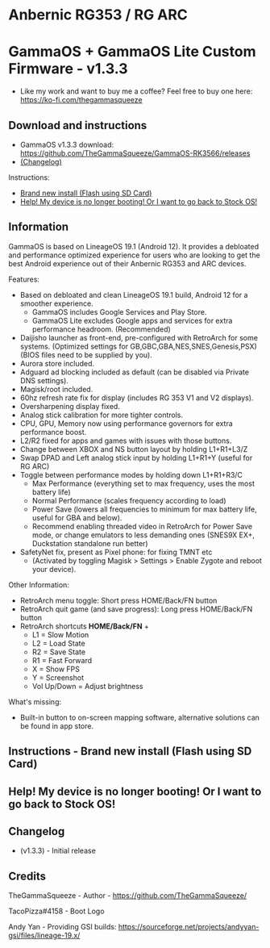 # Anbernic RG353 / RG ARC
# GammaOS + GammaOS Lite Custom Firmware - v1.3.3

- Like my work and want to buy me a coffee? Feel free to buy one here: https://ko-fi.com/thegammasqueeze


Download and instructions
----------------------------
- GammaOS v1.3.3 download: https://github.com/TheGammaSqueeze/GammaOS-RK3566/releases
- [(Changelog)](https://github.com/TheGammaSqueeze/GammaOS-RK3566#changelog)

Instructions:
- [Brand new install (Flash using SD Card)](https://github.com/TheGammaSqueeze/GammaOS-RK3566)
- [Help! My device is no longer booting! Or I want to go back to Stock OS!](https://github.com/TheGammaSqueeze/GammaOS-RK3566#help-my-device-is-no-longer-booting-or-i-want-to-go-back-to-stock-os)

Information
----------------------------
GammaOS is based on LineageOS 19.1 (Android 12). It provides a debloated and performance optimized experience for users who are looking to get the best Android experience out of their Anbernic RG353 and ARC devices.

Features:
- Based on debloated and clean LineageOS 19.1 build, Android 12 for a smoother experience.
  - GammaOS includes Google Services and Play Store.
  - GammaOS Lite excludes Google apps and services for extra performance headroom. (Recommended)
- Daijisho launcher as front-end, pre-configured with RetroArch for some systems. (Optimized settings for GB,GBC,GBA,NES,SNES,Genesis,PSX) (BIOS files need to be supplied by you).
- Aurora store included.
- Adguard ad blocking included as default (can be disabled via Private DNS settings).
- Magisk/root included.
- 60hz refresh rate fix for display (includes RG 353 V1 and V2 displays).
- Oversharpening display fixed.
- Analog stick calibration for more tighter controls.
- CPU, GPU, Memory now using performance governors for extra performance boost.
- L2/R2 fixed for apps and games with issues with those buttons. 
- Change between XBOX and NS button layout by holding L1+R1+L3/Z
- Swap DPAD and Left analog stick input by holding L1+R1+Y (useful for RG ARC)
- Toggle between performance modes by holding down L1+R1+R3/C 
    - Max Performance (everything set to max frequency, uses the most battery life)
    - Normal Performance (scales frequency according to load)
    - Power Save (lowers all frequencies to minimum for max battery life, useful for GBA and below). 
    - Recommend enabling threaded video in RetroArch for Power Save mode, or change emulators to less demanding ones (SNES9X EX+, Duckstation standalone run better)
- SafetyNet fix, present as Pixel phone: for fixing TMNT etc
    - (Activated by toggling Magisk > Settings > Enable Zygote and reboot your device).

Other Information:
- RetroArch menu toggle: Short press HOME/Back/FN button
- RetroArch quit game (and save progress): Long press HOME/Back/FN button
- RetroArch shortcuts **HOME/Back/FN** +
  - L1 = Slow Motion
  - L2 = Load State
  - R2 = Save State
  - R1 = Fast Forward
  - X = Show FPS
  - Y = Screenshot
  - Vol Up/Down = Adjust brightness

What's missing:
- Built-in button to on-screen mapping software, alternative solutions can be found in app store.


Instructions - Brand new install (Flash using SD Card)
----------------------------



Help! My device is no longer booting! Or I want to go back to Stock OS!
----------------------------



Changelog
----------------------------
- (v1.3.3) - Initial release

Credits
----------------------------
TheGammaSqueeze - Author - https://github.com/TheGammaSqueeze/

TacoPizza#4158 - Boot Logo

Andy Yan - Providing GSI builds: https://sourceforge.net/projects/andyyan-gsi/files/lineage-19.x/
